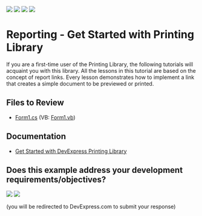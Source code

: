 <!-- default badges list -->
![](https://img.shields.io/endpoint?url=https://codecentral.devexpress.com/api/v1/VersionRange/128597797/24.2.1%2B)
[![](https://img.shields.io/badge/Open_in_DevExpress_Support_Center-FF7200?style=flat-square&logo=DevExpress&logoColor=white)](https://supportcenter.devexpress.com/ticket/details/E161)
[![](https://img.shields.io/badge/📖_How_to_use_DevExpress_Examples-e9f6fc?style=flat-square)](https://docs.devexpress.com/GeneralInformation/403183)
[![](https://img.shields.io/badge/💬_Leave_Feedback-feecdd?style=flat-square)](#does-this-example-address-your-development-requirementsobjectives)
<!-- default badges end -->

# Reporting - Get Started with Printing Library

If you are a first-time user of the Printing Library, the following tutorials will acquaint you with this library. All the lessons in this tutorial are based on the concept of report links. Every lesson demonstrates how to implement a link that creates a simple document to be previewed or printed.

## Files to Review

* [Form1.cs](./CS/Form1.cs) (VB: [Form1.vb](./VB/Form1.vb))

## Documentation

* [Get Started with DevExpress Printing Library](https://docs.devexpress.com/WindowsForms/99/controls-and-libraries/printing-exporting/getting-started)
<!-- feedback -->
## Does this example address your development requirements/objectives?

[<img src="https://www.devexpress.com/support/examples/i/yes-button.svg"/>](https://www.devexpress.com/support/examples/survey.xml?utm_source=github&utm_campaign=reporting-printing-library-get-started&~~~was_helpful=yes) [<img src="https://www.devexpress.com/support/examples/i/no-button.svg"/>](https://www.devexpress.com/support/examples/survey.xml?utm_source=github&utm_campaign=reporting-printing-library-get-started&~~~was_helpful=no)

(you will be redirected to DevExpress.com to submit your response)
<!-- feedback end -->
